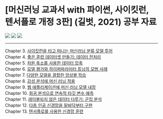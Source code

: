 # [머신러닝 교과서 with 파이썬, 사이킷런, 텐서플로 개정 3판] (길벗, 2021) 공부 자료
<img src="https://camo.githubusercontent.com/256bb6784a158b053e27e4d3c77d3f96de3d551a30711bc8f62158bc4ca648fb/68747470733a2f2f696d672e736869656c64732e696f2f62616467652f507974686f6e2d332e372d626c75652e7376673f7374796c653d706c6173746963"> <img src="https://camo.githubusercontent.com/bb76f46f1a17176ce35623ac282da32fb226c0bdb799a250e217ace70a3c6c9b/68747470733a2f2f696d672e736869656c64732e696f2f62616467652f7363696b69742d2d6c6561726e2d302e32342e302d7265642e7376673f7374796c653d706c6173746963"> <img src="https://camo.githubusercontent.com/684f4237e5498e44fda81533911ddccc694f4c9839d1529d2ba0f2dd53f21df2/68747470733a2f2f696d672e736869656c64732e696f2f62616467652f54656e736f72466c6f772d322e342e302d6f72616e67652e7376673f7374796c653d706c6173746963">
</br>
***
Chapter 3. [사이킷런을 타고 떠나는 머신러닝 분류 모델 투어](https://github.com/2hg7274/ML_DL_study/tree/main/ch03)  
Chapter 4. [좋은 훈련 데이터셋 만들기: 데이터 전처리](https://github.com/2hg7274/ML_DL_study/tree/main/ch04)  
Chapter 5. [차원 축소를 사용한 데이터 압축](https://github.com/2hg7274/ML_DL_study/tree/main/ch05)  
Chapter 6. [모델 평가와 하이퍼파라미터 튜닝의 모범 사례](https://github.com/2hg7274/ML_DL_study/tree/main/ch06)  
Chapter 7. [다양한 모델을 결합한 앙상블 학습](https://github.com/2hg7274/ML_DL_study/tree/main/ch07)  
Chapter 8. [감성 분석에 머신 러닝 적용](https://github.com/2hg7274/ML_DL_study/tree/main/ch08)  
Chapter 9. [웹 애플리케이션에 머신 러닝 모델 내장](https://github.com/2hg7274/ML_DL_study/tree/main/ch09)   
Chapter 10. [회귀 분석으로 연속적 타깃 변수 예측](https://github.com/2hg7274/ML_DL_study/tree/main/ch10)  
Chapter 11. [레이블되지 않은 데이터 다루기: 군집 분석](https://github.com/2hg7274/ML_DL_study/tree/main/ch11)  
Chapter 12. [다층 인공 신경망을 밑바닥부터 구현](https://github.com/2hg7274/ML_DL_study/tree/main/ch12)  
Chapter 13.  [텐서플로를 사용한 신경망 훈련](https://github.com/2hg7274/ML_DL_study/tree/main/ch13)
